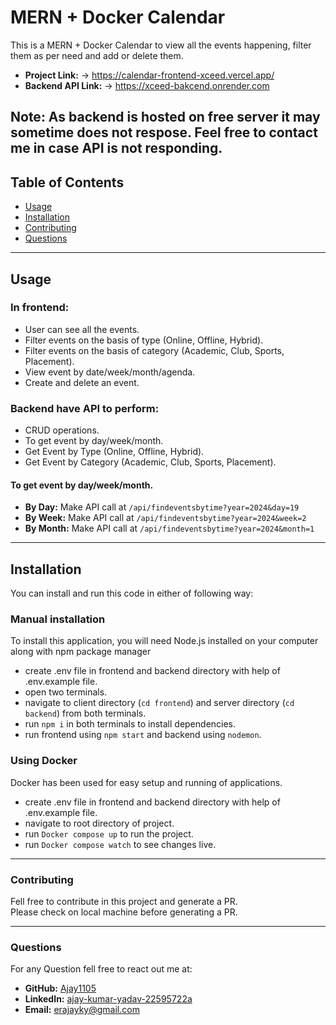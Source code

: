 # MERN + Docker Calendar
This is a MERN + Docker Calendar to view all the events happening, filter them as per need and add or delete them.

- **Project Link:** -> https://calendar-frontend-xceed.vercel.app/
- **Backend API Link:** -> https://xceed-bakcend.onrender.com

Note: As backend is hosted on free server it may sometime does not respose. Feel free to contact me in case API is not responding.
-----

## Table of Contents

- [Usage](#usage)
- [Installation](#installation)
- [Contributing](#contributing)
- [Questions](#questions)

-----

## Usage

### In frontend:
- User can see all the events.
- Filter events on the basis of type (Online, Offline, Hybrid).
- Filter events on the basis of category (Academic, Club, Sports, Placement).
- View event by date/week/month/agenda.
- Create and delete an event.

### Backend have API to perform:
- CRUD operations.
- To get event by day/week/month. 
- Get Event by Type (Online, Offline, Hybrid).
- Get Event by Category (Academic, Club, Sports, Placement).

#### To get event by day/week/month. 
- **By Day:** Make API call at `/api/findeventsbytime?year=2024&day=19`
- **By Week:** Make API call at `/api/findeventsbytime?year=2024&week=2`
- **By Month:** Make API call at `/api/findeventsbytime?year=2024&month=1`

-----

## Installation

You can install and run this code in either of following way:

### Manual installation

To install this application, you will need Node.js installed on your computer along with npm package manager

- create .env file in frontend and backend directory with help of .env.example file.
- open two terminals.
- navigate to client directory (`cd frontend`) and server directory (`cd backend`) from both terminals.
- run `npm i` in both terminals to install dependencies.
- run frontend using `npm start` and backend using `nodemon`.

### Using Docker
Docker has been used for easy setup and running of applications.

- create .env file in frontend and backend directory with help of .env.example file.
- navigate to root directory of project.
- run `Docker compose up` to run the project.
- run `Docker compose watch` to see changes live.

-----

### Contributing

Fell free to contribute in this project and generate a PR. 
<br>
Please check on local machine before generating a PR.

-----

### Questions

For any Question fell free to react out me at:

- **GitHub:** [Ajay1105](https://github.com/Ajay1105) 
- **LinkedIn:** [ajay-kumar-yadav-22595722a](https://www.linkedin.com/in/ajay-kumar-yadav-22595722a/) 
- **Email:** erajayky@gmail.com

